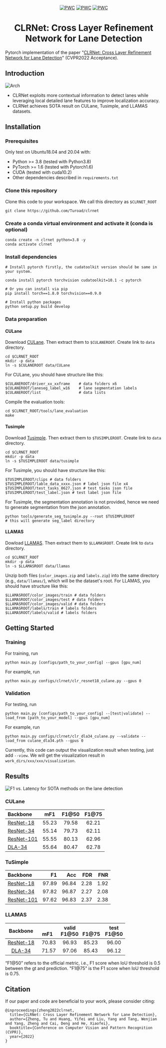 <div align="center">
  
[![PWC](https://img.shields.io/endpoint.svg?url=https://paperswithcode.com/badge/clrnet-cross-layer-refinement-network-for/lane-detection-on-culane)](https://paperswithcode.com/sota/lane-detection-on-culane?p=clrnet-cross-layer-refinement-network-for)
[![PWC](https://img.shields.io/endpoint.svg?url=https://paperswithcode.com/badge/clrnet-cross-layer-refinement-network-for/lane-detection-on-llamas)](https://paperswithcode.com/sota/lane-detection-on-llamas?p=clrnet-cross-layer-refinement-network-for)
[![PWC](https://img.shields.io/endpoint.svg?url=https://paperswithcode.com/badge/clrnet-cross-layer-refinement-network-for/lane-detection-on-tusimple)](https://paperswithcode.com/sota/lane-detection-on-tusimple?p=clrnet-cross-layer-refinement-network-for)
</div>

<div align="center">

# CLRNet: Cross Layer Refinement Network for Lane Detection

</div>



Pytorch implementation of the paper "[CLRNet: Cross Layer Refinement Network for Lane Detection](https://arxiv.org/abs/2203.10350)" (CVPR2022 Acceptance).

## Introduction
![Arch](.github/arch.png)
- CLRNet exploits more contextual information to detect lanes while leveraging local detailed lane features to improve localization accuracy. 
- CLRNet achieves SOTA result on CULane, Tusimple, and LLAMAS datasets.

## Installation

### Prerequisites
Only test on Ubuntu18.04 and 20.04 with:
- Python >= 3.8 (tested with Python3.8)
- PyTorch >= 1.6 (tested with Pytorch1.6)
- CUDA (tested with cuda10.2)
- Other dependencies described in `requirements.txt`

### Clone this repository
Clone this code to your workspace. 
We call this directory as `$CLRNET_ROOT`
```Shell
git clone https://github.com/Turoad/clrnet
```

### Create a conda virtual environment and activate it (conda is optional)

```Shell
conda create -n clrnet python=3.8 -y
conda activate clrnet
```

### Install dependencies

```Shell
# Install pytorch firstly, the cudatoolkit version should be same in your system.

conda install pytorch torchvision cudatoolkit=10.1 -c pytorch

# Or you can install via pip
pip install torch==1.8.0 torchvision==0.9.0

# Install python packages
python setup.py build develop
```

### Data preparation

#### CULane

Download [CULane](https://xingangpan.github.io/projects/CULane.html). Then extract them to `$CULANEROOT`. Create link to `data` directory.

```Shell
cd $CLRNET_ROOT
mkdir -p data
ln -s $CULANEROOT data/CULane
```

For CULane, you should have structure like this:
```
$CULANEROOT/driver_xx_xxframe    # data folders x6
$CULANEROOT/laneseg_label_w16    # lane segmentation labels
$CULANEROOT/list                 # data lists
```
Compile the evaluation tools:

```
cd $CLRNET_ROOT/tools/lane_evaluation
make
```


#### Tusimple
Download [Tusimple](https://github.com/TuSimple/tusimple-benchmark/issues/3). Then extract them to `$TUSIMPLEROOT`. Create link to `data` directory.

```Shell
cd $CLRNET_ROOT
mkdir -p data
ln -s $TUSIMPLEROOT data/tusimple
```

For Tusimple, you should have structure like this:
```
$TUSIMPLEROOT/clips # data folders
$TUSIMPLEROOT/lable_data_xxxx.json # label json file x4
$TUSIMPLEROOT/test_tasks_0627.json # test tasks json file
$TUSIMPLEROOT/test_label.json # test label json file

```

For Tusimple, the segmentation annotation is not provided, hence we need to generate segmentation from the json annotation. 

```Shell
python tools/generate_seg_tusimple.py --root $TUSIMPLEROOT
# this will generate seg_label directory
```

#### LLAMAS
Dowload [LLAMAS](https://unsupervised-llamas.com/llamas/). Then extract them to `$LLAMASROOT`. Create link to `data` directory.

```Shell
cd $CLRNET_ROOT
mkdir -p data
ln -s $LLAMASROOT data/llamas
```

Unzip both files (`color_images.zip` and `labels.zip`) into the same directory (e.g., `data/llamas/`), which will be the dataset's root. For LLAMAS, you should have structure like this:
```
$LLAMASROOT/color_images/train # data folders
$LLAMASROOT/color_images/test # data folders
$LLAMASROOT/color_images/valid # data folders
$LLAMASROOT/labels/train # labels folders
$LLAMASROOT/labels/valid # labels folders
```


## Getting Started

### Training
For training, run
```Shell
python main.py [configs/path_to_your_config] --gpus [gpu_num]
```

For example, run
```Shell
python main.py configs/clrnet/clr_resnet18_culane.py --gpus 0
```

### Validation
For testing, run
```Shell
python main.py [configs/path_to_your_config] --[test|validate] --load_from [path_to_your_model] --gpus [gpu_num]
```

For example, run
```Shell
python main.py configs/clrnet/clr_dla34_culane.py --validate --load_from culane_dla34.pth --gpus 0
```

Currently, this code can output the visualization result when testing, just add `--view`.
We will get the visualization result in `work_dirs/xxx/xxx/visualization`.


## Results
![F1 vs. Latency for SOTA methods on the lane detection](.github/latency_f1score.png)

[assets]: https://github.com/turoad/CLRNet/releases

### CULane

|   Backbone  |  mF1 | F1@50  | F1@75 |
| :---  |  :---:   |   :---:    | :---:|
| [ResNet-18][assets]     | 55.23  |  79.58   | 62.21 |
| [ResNet-34][assets]     | 55.14  |  79.73   | 62.11 |
| [ResNet-101][assets]     | 55.55| 80.13   | 62.96 |
| [DLA-34][assets]     | 55.64|  80.47   | 62.78 |



### TuSimple
|   Backbone   |      F1   | Acc |      FDR     |      FNR   |
|    :---       |          ---:          |       ---:       |       ---:       |      ---:       |
| [ResNet-18][assets]     |    97.89    |   96.84  |    2.28  |  1.92      | 
| [ResNet-34][assets]       |   97.82              |    96.87          |   2.27          |    2.08      | 
| [ResNet-101][assets]      |   97.62|   96.83  |   2.37   |  2.38  |



### LLAMAS
|   Backbone    |  <center>  valid <br><center> &nbsp; mF1 &nbsp; &nbsp;  &nbsp;F1@50 &nbsp; F1@75     | <center>  test <br> F1@50 |
|  :---:  |    :---:    |        :---:|
| [ResNet-18][assets] |  <center> 70.83  &nbsp; &nbsp; 96.93 &nbsp; &nbsp; 85.23 | 96.00 |
| [DLA-34][assets]     |  <center> 71.57 &nbsp; &nbsp;  97.06  &nbsp; &nbsp; 85.43  |   96.12 |

“F1@50” refers to the official metric, i.e., F1 score when IoU threshold is 0.5 between the gt and prediction. "F1@75" is the F1 score when IoU threshold is 0.75.

## Citation

If our paper and code are beneficial to your work, please consider citing:
```
@inproceedings{zheng2022clrnet,
  title={CLRNet: Cross Layer Refinement Network for Lane Detection},
  author={Zheng, Tu and Huang, Yifei and Liu, Yang and Tang, Wenjian and Yang, Zheng and Cai, Deng and He, Xiaofei},
  booktitle={Conference on Computer Vision and Pattern Recognition (CVPR)},
  year={2022}
}
```
